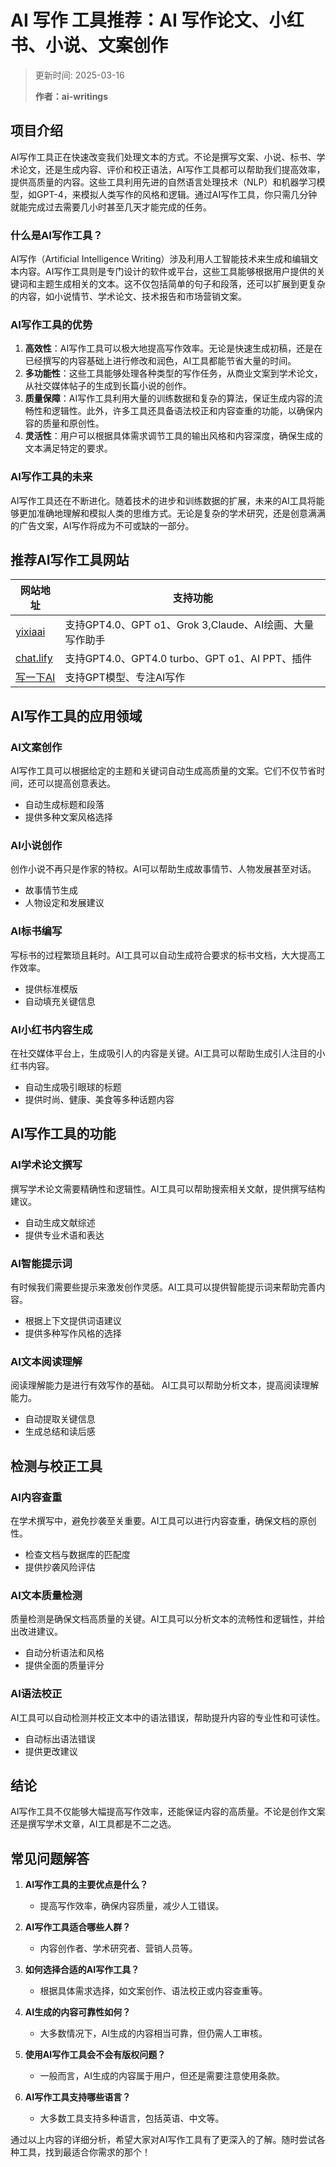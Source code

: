 # AI 写作 工具推荐：AI 写作论文、小红书、小说、文案创作

>更新时间: 2025-03-16
>
> **作者：ai-writings**

## **项目介绍**

AI写作工具正在快速改变我们处理文本的方式。不论是撰写文案、小说、标书、学术论文，还是生成内容、评价和校正语法，AI写作工具都可以帮助我们提高效率，提供高质量的内容。这些工具利用先进的自然语言处理技术（NLP）和机器学习模型，如GPT-4，来模拟人类写作的风格和逻辑。通过AI写作工具，你只需几分钟就能完成过去需要几小时甚至几天才能完成的任务。

### **什么是AI写作工具？**
AI写作（Artificial Intelligence Writing）涉及利用人工智能技术来生成和编辑文本内容。AI写作工具则是专门设计的软件或平台，这些工具能够根据用户提供的关键词和主题生成相关的文本。这不仅包括简单的句子和段落，还可以扩展到更复杂的内容，如小说情节、学术论文、技术报告和市场营销文案。

### **AI写作工具的优势**
1. **高效性**：AI写作工具可以极大地提高写作效率。无论是快速生成初稿，还是在已经撰写的内容基础上进行修改和润色，AI工具都能节省大量的时间。
2. **多功能性**：这些工具能够处理各种类型的写作任务，从商业文案到学术论文，从社交媒体帖子的生成到长篇小说的创作。
3. **质量保障**：AI写作工具利用大量的训练数据和复杂的算法，保证生成内容的流畅性和逻辑性。此外，许多工具还具备语法校正和内容查重的功能，以确保内容的质量和原创性。
4. **灵活性**：用户可以根据具体需求调节工具的输出风格和内容深度，确保生成的文本满足特定的要求。

### **AI写作工具的未来**
AI写作工具还在不断进化。随着技术的进步和训练数据的扩展，未来的AI工具将能够更加准确地理解和模拟人类的思维方式。无论是复杂的学术研究，还是创意满满的广告文案，AI写作将成为不可或缺的一部分。

## **推荐AI写作工具网站**

| 网站地址                                | 支持功能                                           |
| --------------------------------------- | -------------------------------------------------- |
| [yixiaai](https://www.yixiaai.com)      | 支持GPT4.0、GPT o1、Grok 3,Claude、AI绘画、大量写作助手                        |
| [chat.lify](https://chat.lify.vip)      | 支持GPT4.0、GPT4.0 turbo、GPT o1、AI PPT、插件     |
| [写一下AI](https://xie.yixia.ai) | 支持GPT模型、专注AI写作                                 |

## **AI写作工具的应用领域**

### **AI文案创作**

AI写作工具可以根据给定的主题和关键词自动生成高质量的文案。它们不仅节省时间，还可以提高创意表达。

- 自动生成标题和段落
- 提供多种文案风格选择

### **AI小说创作**

创作小说不再只是作家的特权。AI可以帮助生成故事情节、人物发展甚至对话。

- 故事情节生成
- 人物设定和发展建议

### **AI标书编写**

写标书的过程繁琐且耗时。AI工具可以自动生成符合要求的标书文档，大大提高工作效率。

- 提供标准模版
- 自动填充关键信息

### **AI小红书内容生成**

在社交媒体平台上，生成吸引人的内容是关键。AI工具可以帮助生成引人注目的小红书内容。

- 自动生成吸引眼球的标题
- 提供时尚、健康、美食等多种话题内容

## **AI写作工具的功能**

### **AI学术论文撰写**

撰写学术论文需要精确性和逻辑性。AI工具可以帮助搜索相关文献，提供撰写结构建议。

- 自动生成文献综述
- 提供专业术语和表达

### **AI智能提示词**

有时候我们需要些提示来激发创作灵感。AI工具可以提供智能提示词来帮助完善内容。

- 根据上下文提供词语建议
- 提供多种写作风格的选择

### **AI文本阅读理解**

阅读理解能力是进行有效写作的基础。 AI工具可以帮助分析文本，提高阅读理解能力。

- 自动提取关键信息
- 生成总结和读后感

## **检测与校正工具**

### **AI内容查重**

在学术撰写中，避免抄袭至关重要。AI工具可以进行内容查重，确保文档的原创性。

- 检查文档与数据库的匹配度
- 提供抄袭风险评估

### **AI文本质量检测**

质量检测是确保文档高质量的关键。AI工具可以分析文本的流畅性和逻辑性，并给出改进建议。

- 自动分析语法和风格
- 提供全面的质量评分

### **AI语法校正**

AI工具可以自动检测并校正文本中的语法错误，帮助提升内容的专业性和可读性。

- 自动标出语法错误
- 提供更改建议

## **结论**

AI写作工具不仅能够大幅提高写作效率，还能保证内容的高质量。不论是创作文案还是撰写学术文章，AI工具都是不二之选。

## **常见问题解答**

1. **AI写作工具的主要优点是什么？**
   - 提高写作效率，确保内容质量，减少人工错误。

2. **AI写作工具适合哪些人群？**
   - 内容创作者、学术研究者、营销人员等。

3. **如何选择合适的AI写作工具？**
   - 根据具体需求选择，如文案创作、语法校正或内容查重等。

4. **AI生成的内容可靠性如何？**
   - 大多数情况下，AI生成的内容相当可靠，但仍需人工审核。

5. **使用AI写作工具会不会有版权问题？**
   - 一般而言，AI生成的内容属于用户，但还是需要注意使用条款。

6. **AI写作工具支持哪些语言？**
   - 大多数工具支持多种语言，包括英语、中文等。

通过以上内容的详细分析，希望大家对AI写作工具有了更深入的了解。随时尝试各种工具，找到最适合你需求的那个！
